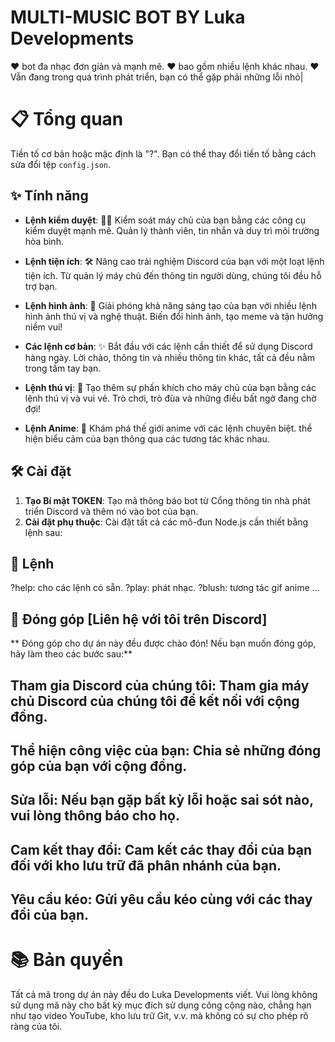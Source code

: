 #  MULTI-MUSIC BOT BY Luka Developments
♥️ bot đa nhạc đơn giản và mạnh mẽ.
♥️ bao gồm nhiều lệnh khác nhau.
♥️ Vẫn đang trong quá trình phát triển, bạn có thể gặp phải những lỗi nhỏ|

# 📋 Tổng quan

Tiền tố cơ bản hoặc mặc định là "?". Bạn có thể thay đổi tiền tố bằng cách sửa đổi tệp `config.json`.

## ✨ Tính năng


- **Lệnh kiểm duyệt**: 👮‍♂️ Kiểm soát máy chủ của bạn bằng các công cụ kiểm duyệt mạnh mẽ. Quản lý thành viên, tin nhắn và duy trì môi trường hòa bình.

- **Lệnh tiện ích**: 🛠️ Nâng cao trải nghiệm Discord của bạn với một loạt lệnh tiện ích. Từ quản lý máy chủ đến thông tin người dùng, chúng tôi đều hỗ trợ bạn.

- **Lệnh hình ảnh**: 📸 Giải phóng khả năng sáng tạo của bạn với nhiều lệnh hình ảnh thú vị và nghệ thuật. Biến đổi hình ảnh, tạo meme và tận hưởng niềm vui!

- **Các lệnh cơ bản**: ✨ Bắt đầu với các lệnh cần thiết để sử dụng Discord hàng ngày. Lời chào, thông tin và nhiều thông tin khác, tất cả đều nằm trong tầm tay bạn.

- **Lệnh thú vị**: 🎉 Tạo thêm sự phấn khích cho máy chủ của bạn bằng các lệnh thú vị và vui vẻ. Trò chơi, trò đùa và những điều bất ngờ đang chờ đợi!

- **Lệnh Anime**: 🌟 Khám phá thế giới anime với các lệnh chuyên biệt. thể hiện biểu cảm của bạn thông qua các tương tác khác nhau.

## 🛠️ Cài đặt

1. **Tạo Bí mật TOKEN**: Tạo mã thông báo bot từ Cổng thông tin nhà phát triển Discord và thêm nó vào bot của bạn.
2. **Cài đặt phụ thuộc**: Cài đặt tất cả các mô-đun Node.js cần thiết bằng lệnh sau:

## 📜 Lệnh
?help: cho các lệnh có sẵn.
?play: phát nhạc.
?blush: tương tác gif anime
...

## 🤝 Đóng góp [Liên hệ với tôi trên Discord]

** Đóng góp cho dự án này đều được chào đón! Nếu bạn muốn đóng góp, hãy làm theo các bước sau:**

## Tham gia Discord của chúng tôi: Tham gia máy chủ Discord của chúng tôi để kết nối với cộng đồng.
## Thể hiện công việc của bạn: Chia sẻ những đóng góp của bạn với cộng đồng.
## Sửa lỗi: Nếu bạn gặp bất kỳ lỗi hoặc sai sót nào, vui lòng thông báo cho họ.
## Cam kết thay đổi: Cam kết các thay đổi của bạn đối với kho lưu trữ đã phân nhánh của bạn.
## Yêu cầu kéo: Gửi yêu cầu kéo cùng với các thay đổi của bạn.

# 📚 Bản quyền

Tất cả mã trong dự án này đều do Luka Developments viết. Vui lòng không sử dụng mã này cho bất kỳ mục đích sử dụng công cộng nào, chẳng hạn như tạo video YouTube, kho lưu trữ Git, v.v. mà không có sự cho phép rõ ràng của tôi.
